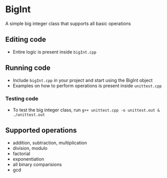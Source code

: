 # BigInt

A simple big integer class that supports all basic operations

## Editing code

* Entire logic is present inside `bigInt.cpp`

## Running code

* Include `bigInt.cpp` in your project and start using the BigInt object
* Examples on how to perform operations is present inside `unittest.cpp`

### Testing code

* To test the big integer class, run `g++ unittest.cpp -o unittest.out & ./unittest.out`

## Supported operations

* addition, subtraction, multiplication
* division, modulo
* factorial
* exponentiation
* all binary comparisions
* gcd
